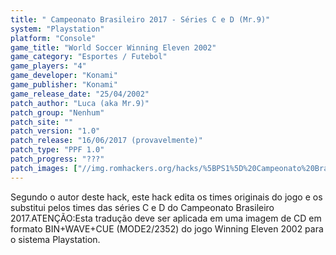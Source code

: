 ```yaml
---
title: " Campeonato Brasileiro 2017 - Séries C e D (Mr.9)"
system: "Playstation"
platform: "Console"
game_title: "World Soccer Winning Eleven 2002"
game_category: "Esportes / Futebol"
game_players: "4"
game_developer: "Konami"
game_publisher: "Konami"
game_release_date: "25/04/2002"
patch_author: "Luca (aka Mr.9)"
patch_group: "Nenhum"
patch_site: ""
patch_version: "1.0"
patch_release: "16/06/2017 (provavelmente)"
patch_type: "PPF 1.0"
patch_progress: "???"
patch_images: ["//img.romhackers.org/hacks/%5BPS1%5D%20Campeonato%20Brasileiro%202017%20-%20S%C3%A9ries%20C%20e%20D%20-%20Mr.9%20-%201.jpg","//img.romhackers.org/hacks/%5BPS1%5D%20Campeonato%20Brasileiro%202017%20-%20S%C3%A9ries%20C%20e%20D%20-%20Mr.9%20-%202.jpg","//img.romhackers.org/hacks/%5BPS1%5D%20Campeonato%20Brasileiro%202017%20-%20S%C3%A9ries%20C%20e%20D%20-%20Mr.9%20-%203.jpg"]
---
```

Segundo o autor deste hack, este hack edita os times originais do jogo e os substitui pelos times das séries C e D do Campeonato Brasileiro 2017.ATENÇÃO:Esta tradução deve ser aplicada em uma imagem de CD em formato BIN+WAVE+CUE (MODE2/2352) do jogo Winning Eleven 2002 para o sistema Playstation.